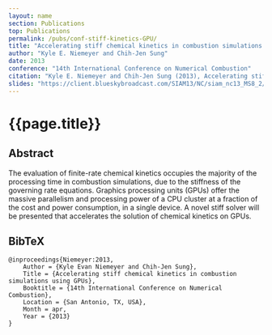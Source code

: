 ```yaml
---
layout: name
section: Publications
top: Publications
permalink: /pubs/conf-stiff-kinetics-GPU/
title: "Accelerating stiff chemical kinetics in combustion simulations using GPUs"
author: "Kyle E. Niemeyer and Chih-Jen Sung"
date: 2013
conference: "14th International Conference on Numerical Combustion"
citation: "Kyle E. Niemeyer and Chih-Jen Sung (2013), Accelerating stiff chemical kinetics in combustion simulations using GPUs, 14th International Conference on Numerical Combustion, San Antonio, TX, USA. 8--10 April 2013."
slides: "https://client.blueskybroadcast.com/SIAM13/NC/siam_nc13_MS8_2/"
---
```


{{page.title}}
==============

## Abstract

The evaluation of finite-rate chemical kinetics occupies the majority of the processing time in combustion simulations, due to the stiffness of the governing rate equations. Graphics processing units (GPUs) offer the massive parallelism and processing power of a CPU cluster at a fraction of the cost and power consumption, in a single device. A novel stiff solver will be presented that accelerates the solution of chemical kinetics on GPUs.

## BibTeX

    @inproceedings{Niemeyer:2013,
        Author = {Kyle Evan Niemeyer and Chih-Jen Sung},
        Title = {Accelerating stiff chemical kinetics in combustion simulations using GPUs},
        Booktitle = {14th International Conference on Numerical Combustion},
        Location = {San Antonio, TX, USA},
        Month = apr,
        Year = {2013}
    }
